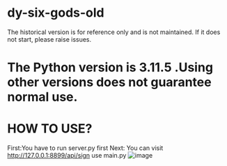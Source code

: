 # dy-six-gods-old
The historical version is for reference only and is not maintained.
If it does not start, please raise issues.

# The Python version is 3.11.5 .Using other versions does not guarantee normal use.
# HOW TO USE?
First:You have to run server.py first
Next: You can visit http://127.0.0.1:8899/api/sign use main.py
![image](https://github.com/ConcaXu/dy-six-gods-old/assets/71932317/d12f5a75-c283-4a2a-9acb-a5fda42bf0fb)
